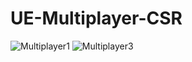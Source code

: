 # UE-Multiplayer-CSR
 
![Multiplayer1](https://user-images.githubusercontent.com/90723803/211213517-1e6c45b6-c11a-4e78-b280-c2947363455e.jpg)
![Multiplayer3](https://user-images.githubusercontent.com/90723803/211213521-9d2e9164-6eb3-4a55-9c22-3fcc80fea11b.jpg)
